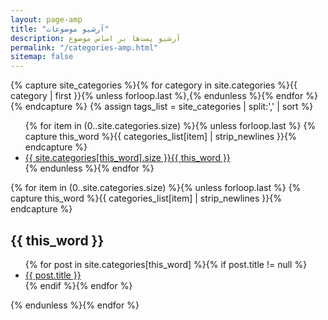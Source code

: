```yaml
---
layout: page-amp
title: "آرشیو موضوعات"
description: آرشیو پست‌ها بر اساس موضوع
permalink: "/categories-amp.html"
sitemap: false
---
```

{% capture site_categories %}{% for category in site.categories %}{{ category | first }}{% unless forloop.last %},{% endunless %}{% endfor %}{% endcapture %} {% assign tags_list = site_categories | split:',' | sort %}
<ul class="entry-meta">{% for item in (0..site.categories.size) %}{% unless forloop.last %} {% capture this_word %}{{ categories_list[item] | strip_newlines }}{% endcapture %}
	<li><a href="#{{ this_word }}" class="tag"><span class="count">{{ site.categories[this_word].size }}</span><span class="term">{{ this_word }}</span></a>
	</li>{% endunless %}{% endfor %}</ul>{% for item in (0..site.categories.size) %}{% unless forloop.last %} {% capture this_word %}{{ categories_list[item] | strip_newlines }}{% endcapture %}
<h2 id="{{ this_word }}" class="tag-heading">{{ this_word }}</h2>
<ul>{% for post in site.categories[this_word] %}{% if post.title != null %}
	<li class="entry-title"><a href="{{ site.url }}{{ post.url }}" title="{{ post.title }}">{{ post.title }}</a>
	</li>{% endif %}{% endfor %}</ul>{% endunless %}{% endfor %}
